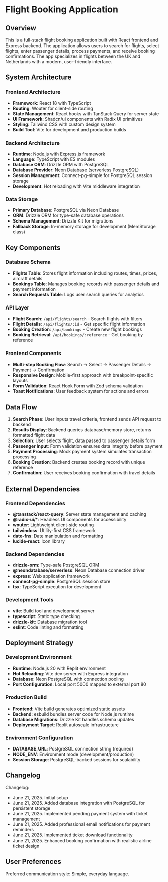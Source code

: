 # Flight Booking Application

## Overview

This is a full-stack flight booking application built with React frontend and Express backend. The application allows users to search for flights, select flights, enter passenger details, process payments, and receive booking confirmations. The app specializes in flights between the UK and Netherlands with a modern, user-friendly interface.

## System Architecture

### Frontend Architecture
- **Framework**: React 18 with TypeScript
- **Routing**: Wouter for client-side routing
- **State Management**: React hooks with TanStack Query for server state
- **UI Framework**: Shadcn/ui components with Radix UI primitives
- **Styling**: Tailwind CSS with custom design system
- **Build Tool**: Vite for development and production builds

### Backend Architecture
- **Runtime**: Node.js with Express.js framework
- **Language**: TypeScript with ES modules
- **Database ORM**: Drizzle ORM with PostgreSQL
- **Database Provider**: Neon Database (serverless PostgreSQL)
- **Session Management**: Connect-pg-simple for PostgreSQL session storage
- **Development**: Hot reloading with Vite middleware integration

### Data Storage
- **Primary Database**: PostgreSQL via Neon Database
- **ORM**: Drizzle ORM for type-safe database operations
- **Schema Management**: Drizzle Kit for migrations
- **Fallback Storage**: In-memory storage for development (MemStorage class)

## Key Components

### Database Schema
- **Flights Table**: Stores flight information including routes, times, prices, aircraft details
- **Bookings Table**: Manages booking records with passenger details and payment information
- **Search Requests Table**: Logs user search queries for analytics

### API Layer
- **Flight Search**: `/api/flights/search` - Search flights with filters
- **Flight Details**: `/api/flights/:id` - Get specific flight information
- **Booking Creation**: `/api/bookings` - Create new flight bookings
- **Booking Retrieval**: `/api/bookings/:reference` - Get booking by reference

### Frontend Components
- **Multi-step Booking Flow**: Search → Select → Passenger Details → Payment → Confirmation
- **Responsive Design**: Mobile-first approach with breakpoint-specific layouts
- **Form Validation**: React Hook Form with Zod schema validation
- **Toast Notifications**: User feedback system for actions and errors

## Data Flow

1. **Search Phase**: User inputs travel criteria, frontend sends API request to backend
2. **Results Display**: Backend queries database/memory store, returns formatted flight data
3. **Selection**: User selects flight, data passed to passenger details form
4. **Passenger Input**: Form validation ensures data integrity before payment
5. **Payment Processing**: Mock payment system simulates transaction processing
6. **Booking Creation**: Backend creates booking record with unique reference
7. **Confirmation**: User receives booking confirmation with travel details

## External Dependencies

### Frontend Dependencies
- **@tanstack/react-query**: Server state management and caching
- **@radix-ui/***: Headless UI components for accessibility
- **wouter**: Lightweight client-side routing
- **tailwindcss**: Utility-first CSS framework
- **date-fns**: Date manipulation and formatting
- **lucide-react**: Icon library

### Backend Dependencies
- **drizzle-orm**: Type-safe PostgreSQL ORM
- **@neondatabase/serverless**: Neon Database connection driver
- **express**: Web application framework
- **connect-pg-simple**: PostgreSQL session store
- **tsx**: TypeScript execution for development

### Development Tools
- **vite**: Build tool and development server
- **typescript**: Static type checking
- **drizzle-kit**: Database migration tool
- **eslint**: Code linting and formatting

## Deployment Strategy

### Development Environment
- **Runtime**: Node.js 20 with Replit environment
- **Hot Reloading**: Vite dev server with Express integration
- **Database**: Neon PostgreSQL with connection pooling
- **Port Configuration**: Local port 5000 mapped to external port 80

### Production Build
- **Frontend**: Vite build generates optimized static assets
- **Backend**: esbuild bundles server code for Node.js runtime
- **Database Migrations**: Drizzle Kit handles schema updates
- **Deployment Target**: Replit autoscale infrastructure

### Environment Configuration
- **DATABASE_URL**: PostgreSQL connection string (required)
- **NODE_ENV**: Environment mode (development/production)
- **Session Storage**: PostgreSQL-backed sessions for scalability

## Changelog

Changelog:
- June 21, 2025. Initial setup
- June 21, 2025. Added database integration with PostgreSQL for persistent storage
- June 21, 2025. Implemented pending payment system with ticket management
- June 21, 2025. Added professional email notifications for payment reminders
- June 21, 2025. Implemented ticket download functionality
- June 21, 2025. Enhanced booking confirmation with realistic airline ticket design

## User Preferences

Preferred communication style: Simple, everyday language.